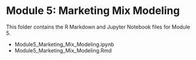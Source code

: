 # Module 5: Marketing Mix Modeling

This folder contains the R Markdown and Jupyter Notebook files for Module 5.

- Module5_Marketing_Mix_Modeling.ipynb
- Module5_Marketing_Mix_Modeling.Rmd
